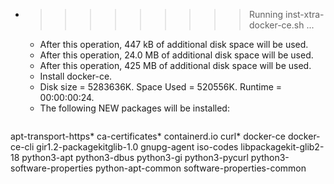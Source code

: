 * >>>>>>>>> Running inst-xtra-docker-ce.sh ...
  * After this operation, 447 kB of additional disk space will be used.
  * After this operation, 24.0 MB of additional disk space will be used.
  * After this operation, 425 MB of additional disk space will be used.
  * Install docker-ce.
  * Disk size = 5283636K. Space Used = 520556K. Runtime = 00:00:00:24.
  * The following NEW packages will be installed:
  ```bash
apt-transport-https* ca-certificates* containerd.io curl* docker-ce
docker-ce-cli gir1.2-packagekitglib-1.0 gnupg-agent iso-codes libpackagekit-glib2-18
python3-apt python3-dbus python3-gi python3-pycurl python3-software-properties
python-apt-common software-properties-common
  ```
